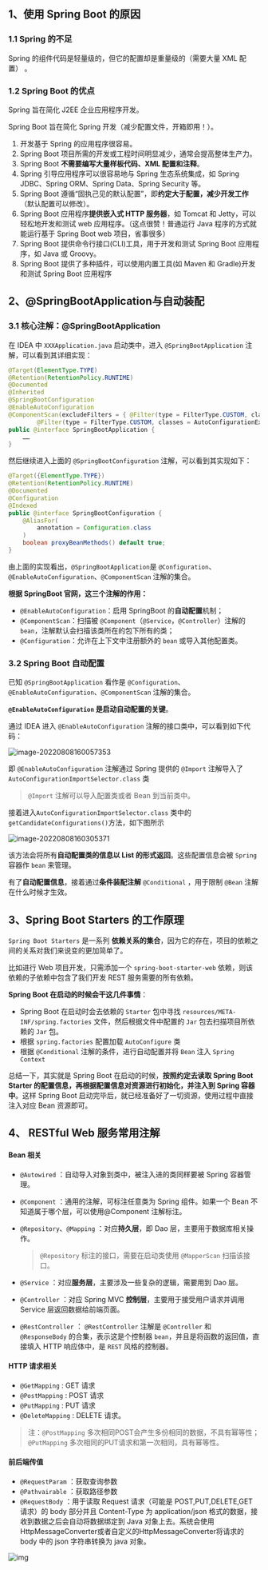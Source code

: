 

## 1、使用 Spring Boot 的原因

### 1.1 Spring 的不足

Spring 的组件代码是轻量级的，但它的配置却是重量级的（需要大量 XML 配置） 。

### 1.2 Spring Boot 的优点

Spring 旨在简化 J2EE 企业应用程序开发。

Spring Boot  旨在简化 Spring 开发（减少配置文件，开箱即用！）。

1. 开发基于 Spring 的应用程序很容易。
2. Spring Boot 项目所需的开发或工程时间明显减少，通常会提高整体生产力。
3. Spring Boot **不需要编写大量样板代码、XML 配置和注释**。
4. Spring 引导应用程序可以很容易地与 Spring 生态系统集成，如 Spring JDBC、Spring ORM、Spring Data、Spring Security 等。
5. Spring Boot 遵循“固执己见的默认配置”，即**约定大于配置，减少开发工作**（默认配置可以修改）。
6. Spring Boot 应用程序**提供嵌入式 HTTP 服务器**，如 Tomcat 和 Jetty，可以轻松地开发和测试 web 应用程序。（这点很赞！普通运行 Java 程序的方式就能运行基于 Spring Boot web 项目，省事很多）
7. Spring Boot 提供命令行接口(CLI)工具，用于开发和测试 Spring Boot 应用程序，如 Java 或 Groovy。
8. Spring Boot 提供了多种插件，可以使用内置工具(如 Maven 和 Gradle)开发和测试 Spring Boot 应用程序

## 2、@SpringBootApplication与自动装配

### 3.1 核心注解：@SpringBootApplication

在 IDEA 中 `XXXApplication.java` 启动类中，进入 `@SpringBootApplication` 注解，可以看到其详细实现：

```java
@Target(ElementType.TYPE)
@Retention(RetentionPolicy.RUNTIME)
@Documented
@Inherited
@SpringBootConfiguration
@EnableAutoConfiguration
@ComponentScan(excludeFilters = { @Filter(type = FilterType.CUSTOM, classes = TypeExcludeFilter.class),
		@Filter(type = FilterType.CUSTOM, classes = AutoConfigurationExcludeFilter.class) })
public @interface SpringBootApplication {
    ……
}
```

然后继续进入上面的 `@SpringBootConfiguration` 注解，可以看到其实现如下：

```java
@Target({ElementType.TYPE})
@Retention(RetentionPolicy.RUNTIME)
@Documented
@Configuration
@Indexed
public @interface SpringBootConfiguration {
    @AliasFor(
        annotation = Configuration.class
    )
    boolean proxyBeanMethods() default true;
}
```

由上面的实现看出，`@SpringBootApplication`是 `@Configuration`、`@EnableAutoConfiguration`、`@ComponentScan` 注解的集合。

**根据 SpringBoot 官网，这三个注解的作用：**

+ `@EnableAutoConfiguration`：启用 SpringBoot 的**自动配置**机制；
+ `@ComponentScan`：扫描被 `@Component`（`@Service`，`@Controller`）注解的 `bean`，注解默认会扫描该类所在的包下所有的类；
+ `@Configuration`：允许在上下文中注册额外的 `bean` 或导入其他配置类。

### 3.2 Spring Boot 自动配置

已知 `@SpringBootApplication` 看作是 `@Configuration`、`@EnableAutoConfiguration`、`@ComponentScan` 注解的集合。

**`@EnableAutoConfiguration` 是启动自动配置的关键**。

通过 IDEA 进入 `@EnableAutoConfiguration` 注解的接口类中，可以看到如下代码：

![image-20220808160057353](https://img.zxdmy.com/2022/202208081718252.png)

即 `@EnableAutoConfiguration` 注解通过 Spring 提供的 `@Import` 注解导入了`AutoConfigurationImportSelector.class` 类

> `@Import` 注解可以导入配置类或者 Bean 到当前类中。

接着进入`AutoConfigurationImportSelector.class` 类中的 `getCandidateConfigurations()`方法，如下图所示

![image-20220808160305371](https://img.zxdmy.com/2022/202208081718979.png)

该方法会将所有**自动配置类的信息以 List 的形式返回**。这些配置信息会被 `Spring` 容器作 `bean` 来管理。

有了**自动配置信息**，接着通过**条件装配注解** `@Conditional` ，用于限制 `@Bean` 注解在什么时候才生效。

##  3、Spring Boot Starters 的工作原理

`Spring Boot Starters` 是一系列 **依赖关系的集合**，因为它的存在，项目的依赖之间的关系对我们来说变的更加简单了。

比如进行 Web 项目开发，只需添加一个 `spring-boot-starter-web` 依赖，则该依赖的子依赖中包含了我们开发 REST 服务需要的所有依赖。

**Spring Boot 在启动的时候会干这几件事情**：

- Spring Boot 在启动时会去依赖的 `Starter` 包中寻找 `resources/META-INF/spring.factories` 文件，然后根据文件中配置的 `Jar` 包去扫描项目所依赖的 `Jar` 包。
- 根据 `spring.factories` 配置加载 `AutoConfigure` 类
- 根据 `@Conditional` 注解的条件，进行自动配置并将 `Bean` 注入 `Spring Context`

总结一下，其实就是 Spring Boot 在启动的时候，**按照约定去读取 Spring Boot Starter 的配置信息，再根据配置信息对资源进行初始化，并注入到 Spring 容器中**。这样 Spring Boot 启动完毕后，就已经准备好了一切资源，使用过程中直接注入对应 Bean 资源即可。

## 4、 RESTful Web 服务常用注解

#### Bean 相关

+ `@Autowired` ：自动导入对象到类中，被注入进的类同样要被 Spring 容器管理。

+ `@Component` ：通用的注解，可标注任意类为 Spring 组件。如果一个 Bean 不知道属于哪个层，可以使用@Component 注解标注。

+ `@Repository`、`@Mapping` ：对应**持久层**，即 Dao 层，主要用于数据库相关操作。

  > `@Repository` 标注的接口，需要在启动类使用 `@MapperScan` 扫描该接口。

+ `@Service` ：对应**服务层**，主要涉及一些复杂的逻辑，需要用到 Dao 层。

+ `@Controller` ：对应 Spring MVC **控制层**，主要用于接受用户请求并调用 Service 层返回数据给前端页面。

+ `@RestController` ： `@RestController` 注解是 `@Controller` 和 `@ResponseBody` 的合集，表示这是个控制器 `bean`，并且是将函数的返回值，直接填入 HTTP 响应体中，是 `REST` 风格的控制器。

#### HTTP 请求相关

+ `@GetMapping` : GET 请求
+ `@PostMapping` : POST 请求
+ `@PutMapping` : PUT 请求
+ `@DeleteMapping` : DELETE 请求。

> 注：`@PostMapping` 多次相同POST会产生多份相同的数据，不具有幂等性；`@PutMapping` 多次相同的PUT请求和第一次相同，具有幂等性。

#### 前后端传值

+ `@RequestParam` ：获取查询参数
+ `@Pathvairable` ：获取路径参数
+ `@RequestBody` ：用于读取 Request 请求（可能是 POST,PUT,DELETE,GET 请求）的 body 部分并且 Content-Type 为 application/json 格式的数据，接收到数据之后会自动将数据绑定到 Java 对象上去。系统会使用HttpMessageConverter或者自定义的HttpMessageConverter将请求的 body 中的 json 字符串转换为 java 对象。

![img](https://img.zxdmy.com/2022/202208081718707.jpg)